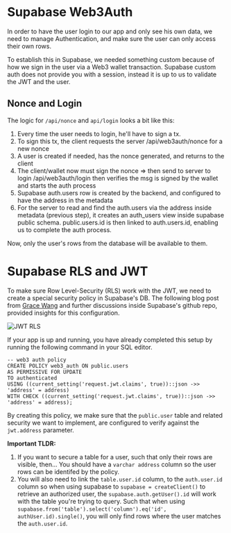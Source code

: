 # Supabase Web3Auth

In order to have the user login to our app and only see his own data, we need to manage Authentication, and make sure the user can only access their own rows.  

To establish this in Supabase, we needed something custom because of how we sign in the user via a Web3 wallet transaction. Supabase custom auth does not provide you with a session, instead it is up to us to validate the JWT and the user.  

## Nonce and Login

The logic for `/api/nonce` and `api/login` looks a bit like this:
1. Every time the user needs to login, he'll have to sign a tx.
1. To sign this tx, the client requests the server /api/web3auth/nonce for a new nonce
1. A user is created if needed, has the nonce generated, and returns to the client
1. The client/wallet now must sign the nonce => then send to server to login
/api/web3auth/login then verifies the msg is signed by the wallet and starts the auth process
1. Supabase auth.users row is created by the backend, and configured to have the address in the metadata
1. For the server to read and find the auth.users via the address inside metadata (previous step), it creates an auth_users view inside supabase public schema. public.users.id is then linked to auth.users.id, enabling us to complete the auth process.  

Now, only the user's rows from the database will be available to them.

# Supabase RLS and JWT

To make sure Row Level-Security (RLS) work with the JWT, we need to create a special security policy in Supabase's DB. The following blog post from [Grace Wang](https://medium.com/@gracew/using-supabase-rls-with-a-custom-auth-provider-b31564172d5d) and further discussions inside Supabase's github repo, provided insights for this configuration.

<img alt="JWT RLS" src="https://miro.medium.com/v2/resize:fit:720/format:webp/1*KXa6CqDNG8XI-IaiNqwmvg.png" />

If your app is up and running, you have already completed this setup by running the following command in your SQL editor.
```
-- web3 auth policy
CREATE POLICY web3_auth ON public.users
AS PERMISSIVE FOR UPDATE
TO authenticated
USING ((current_setting('request.jwt.claims', true))::json ->> 'address' = address)
WITH CHECK ((current_setting('request.jwt.claims', true))::json ->> 'address' = address);
```

By creating this policy, we make sure that the `public.user` table and related security we want to implement, are configured to verify against the `jwt.address` parameter.  

**Important TLDR:**
1. If you want to secure a table for a user, such that only their rows are visible, then... You should have a `varchar address` column so the user rows can be identifed by the policy.
2. You will also need to link the `table.user.id` column, to the `auth.user.id` column so when using supabase to `supabase = createClient()` to retrieve an authorized user, the `supabase.auth.getUser().id` will work with the table you're trying to query. Such that when using `supabase.from('table').select('column').eq('id', authUser.id).single()`, you will only find rows where the user matches the `auth.user.id`.